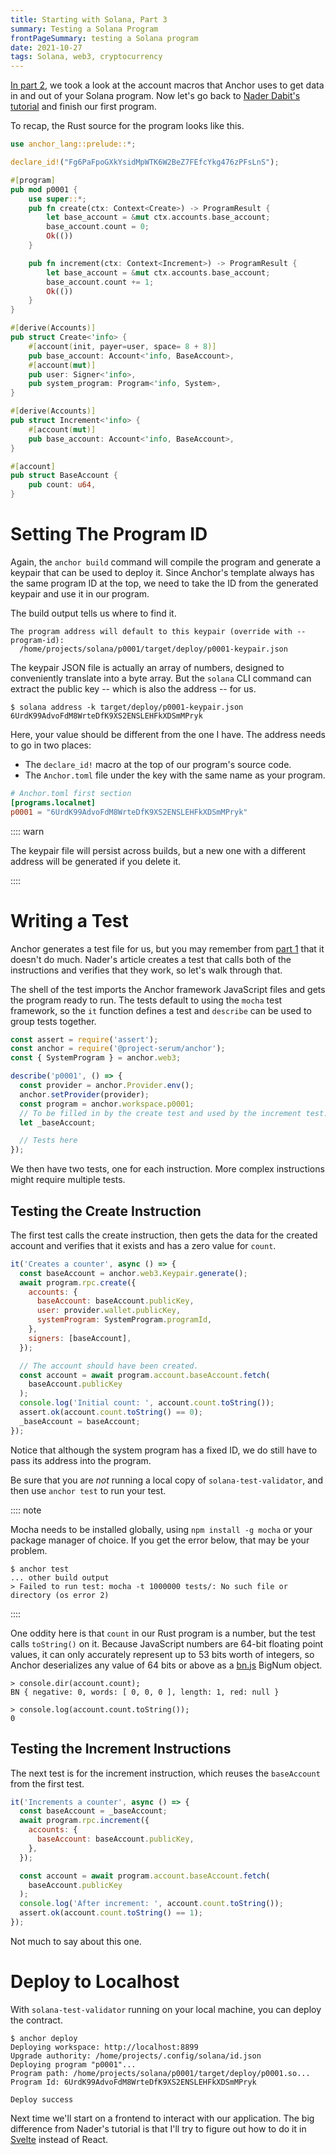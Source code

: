 ```yaml
---
title: Starting with Solana, Part 3
summary: Testing a Solana Program
frontPageSummary: testing a Solana program
date: 2021-10-27
tags: Solana, web3, cryptocurrency
---
```


[In part 2](starting_with_solana_part02), we took a look at the account macros that Anchor uses to get data in and out of your Solana program.
Now let's go back to [Nader Dabit's tutorial](https://dev.to/dabit3/the-complete-guide-to-full-stack-solana-development-with-react-anchor-rust-and-phantom-3291)
and finish our first program.

To recap, the Rust source for the program looks like this.

```rust
use anchor_lang::prelude::*;

declare_id!("Fg6PaFpoGXkYsidMpWTK6W2BeZ7FEfcYkg476zPFsLnS");

#[program]
pub mod p0001 {
    use super::*;
    pub fn create(ctx: Context<Create>) -> ProgramResult {
        let base_account = &mut ctx.accounts.base_account;
        base_account.count = 0;
        Ok(())
    }

    pub fn increment(ctx: Context<Increment>) -> ProgramResult {
        let base_account = &mut ctx.accounts.base_account;
        base_account.count += 1;
        Ok(())
    }
}

#[derive(Accounts)]
pub struct Create<'info> {
    #[account(init, payer=user, space= 8 + 8)]
    pub base_account: Account<'info, BaseAccount>,
    #[account(mut)]
    pub user: Signer<'info>,
    pub system_program: Program<'info, System>,
}

#[derive(Accounts)]
pub struct Increment<'info> {
    #[account(mut)]
    pub base_account: Account<'info, BaseAccount>,
}

#[account]
pub struct BaseAccount {
    pub count: u64,
}
```

# Setting The Program ID

Again, the `anchor build` command will compile the program and generate a keypair that can be used to deploy it. Since Anchor's template always has the same
program ID at the top, we need to take the ID from the generated keypair and use it in our program.

The build output tells us where to find it.

```shell
The program address will default to this keypair (override with --program-id):
  /home/projects/solana/p0001/target/deploy/p0001-keypair.json
```

The keypair JSON file is actually an array of numbers, designed to conveniently translate into a byte array. But the `solana` CLI command
can extract the public key -- which is also the address -- for us.

```
$ solana address -k target/deploy/p0001-keypair.json
6UrdK99AdvoFdM8WrteDfK9XS2ENSLEHFkXDSmMPryk
```

Here, your value should be different from the one I have. The address needs to go in two places:

- The `declare_id!` macro at the top of our program's source code.
- The `Anchor.toml` file under the key with the same name as your program.

```toml
# Anchor.toml first section
[programs.localnet]
p0001 = "6UrdK99AdvoFdM8WrteDfK9XS2ENSLEHFkXDSmMPryk"
```

:::: warn

The keypair file will persist across builds, but a new one with a different address will be generated if you delete it.

::::

# Writing a Test

Anchor generates a test file for us, but you may remember from [part 1](starting_with_solana_part01) that it doesn't do much. Nader's article creates a test
that calls both of the instructions and verifies that they work, so let's walk through that.

The shell of the test imports the Anchor framework JavaScript files and gets the program ready to run. The tests default to using the `mocha` test framework,
so the `it` function defines a test and `describe` can be used to group tests together.

```js
const assert = require('assert');
const anchor = require('@project-serum/anchor');
const { SystemProgram } = anchor.web3;

describe('p0001', () => {
  const provider = anchor.Provider.env();
  anchor.setProvider(provider);
  const program = anchor.workspace.p0001;
  // To be filled in by the create test and used by the increment test.
  let _baseAccount;

  // Tests here
});
```

We then have two tests, one for each instruction. More complex instructions might require multiple tests.

## Testing the Create Instruction

The first test calls the create instruction, then gets the data for the created account
and verifies that it exists and has a zero value for `count`.

```js
it('Creates a counter', async () => {
  const baseAccount = anchor.web3.Keypair.generate();
  await program.rpc.create({
    accounts: {
      baseAccount: baseAccount.publicKey,
      user: provider.wallet.publicKey,
      systemProgram: SystemProgram.programId,
    },
    signers: [baseAccount],
  });

  // The account should have been created.
  const account = await program.account.baseAccount.fetch(
    baseAccount.publicKey
  );
  console.log('Initial count: ', account.count.toString());
  assert.ok(account.count.toString() == 0);
  _baseAccount = baseAccount;
});
```

Notice that although the system program has a fixed ID, we do still have to pass its address into the program.

Be sure that you are _not_ running a local copy of `solana-test-validator`, and then use `anchor test` to run your test.

:::: note

Mocha needs to be installed globally, using `npm install -g mocha` or your package manager of choice. If you get the error below,
that may be your problem.

```
$ anchor test
... other build output
> Failed to run test: mocha -t 1000000 tests/: No such file or directory (os error 2)
```

::::

One oddity here is that `count` in our Rust program is a number, but the test calls `toString()` on it. Because JavaScript numbers are
64-bit floating point values, it can only accurately represent up to 53 bits worth of integers, so Anchor deserializes any value of 64 bits or above
as a [bn.js](https://www.npmjs.com/package/bn.js) BigNum object.

```
> console.dir(account.count);
BN { negative: 0, words: [ 0, 0, 0 ], length: 1, red: null }

> console.log(account.count.toString());
0
```

## Testing the Increment Instructions

The next test is for the increment instruction, which reuses the `baseAccount` from the first test.

```js
it('Increments a counter', async () => {
  const baseAccount = _baseAccount;
  await program.rpc.increment({
    accounts: {
      baseAccount: baseAccount.publicKey,
    },
  });

  const account = await program.account.baseAccount.fetch(
    baseAccount.publicKey
  );
  console.log('After increment: ', account.count.toString());
  assert.ok(account.count.toString() == 1);
});
```

Not much to say about this one.

# Deploy to Localhost

With `solana-test-validator` running on your local machine, you can deploy the contract.

```
$ anchor deploy
Deploying workspace: http://localhost:8899
Upgrade authority: /home/projects/.config/solana/id.json
Deploying program "p0001"...
Program path: /home/projects/solana/p0001/target/deploy/p0001.so...
Program Id: 6UrdK99AdvoFdM8WrteDfK9XS2ENSLEHFkXDSmMPryk

Deploy success
```

Next time we'll start on a frontend to interact with our application. The big difference from Nader's tutorial is that
I'll try to figure out how to do it in [Svelte](https://svelte.dev) instead of React.
